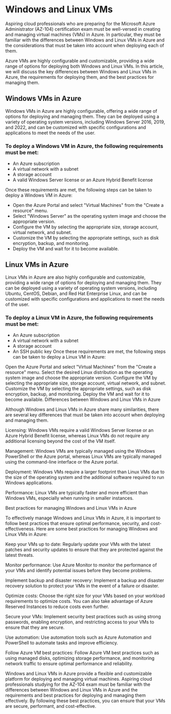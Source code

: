 # Windows and Linux VMs

Aspiring cloud professionals who are preparing for the Microsoft Azure Administrator (AZ-104) certification exam must be well-versed in creating and managing virtual machines (VMs) in Azure. In particular, they must be familiar with the differences between Windows and Linux VMs in Azure and the considerations that must be taken into account when deploying each of them.

Azure VMs are highly configurable and customizable, providing a wide range of options for deploying both Windows and Linux VMs. In this article, we will discuss the key differences between Windows and Linux VMs in Azure, the requirements for deploying them, and the best practices for managing them.

## Windows VMs in Azure

Windows VMs in Azure are highly configurable, offering a wide range of options for deploying and managing them. They can be deployed using a variety of operating system versions, including Windows Server 2016, 2019, and 2022, and can be customized with specific configurations and applications to meet the needs of the user.

### To deploy a Windows VM in Azure, the following requirements must be met:

+ An Azure subscription
+ A virtual network with a subnet
+ A storage account
+ A valid Windows Server license or an Azure Hybrid Benefit license

Once these requirements are met, the following steps can be taken to deploy a Windows VM in Azure:

+ Open the Azure Portal and select "Virtual Machines" from the "Create a resource" menu.
+ Select "Windows Server" as the operating system image and choose the appropriate version.
+ Configure the VM by selecting the appropriate size, storage account, virtual network, and subnet.
+ Customize the VM by selecting the appropriate settings, such as disk encryption, backup, and monitoring.
+ Deploy the VM and wait for it to become available.

## Linux VMs in Azure

Linux VMs in Azure are also highly configurable and customizable, providing a wide range of options for deploying and managing them. They can be deployed using a variety of operating system versions, including Ubuntu, CentOS, Debian, and Red Hat Enterprise Linux, and can be customized with specific configurations and applications to meet the needs of the user.

### To deploy a Linux VM in Azure, the following requirements must be met:

+ An Azure subscription
+ A virtual network with a subnet
+ A storage account
+ An SSH public key
Once these requirements are met, the following steps can be taken to deploy a Linux VM in Azure:

Open the Azure Portal and select "Virtual Machines" from the "Create a resource" menu.
Select the desired Linux distribution as the operating system image and choose the appropriate version.
Configure the VM by selecting the appropriate size, storage account, virtual network, and subnet.
Customize the VM by selecting the appropriate settings, such as disk encryption, backup, and monitoring.
Deploy the VM and wait for it to become available.
Differences between Windows and Linux VMs in Azure

Although Windows and Linux VMs in Azure share many similarities, there are several key differences that must be taken into account when deploying and managing them.

Licensing: Windows VMs require a valid Windows Server license or an Azure Hybrid Benefit license, whereas Linux VMs do not require any additional licensing beyond the cost of the VM itself.

Management: Windows VMs are typically managed using the Windows PowerShell or the Azure portal, whereas Linux VMs are typically managed using the command-line interface or the Azure portal.

Deployment: Windows VMs require a larger footprint than Linux VMs due to the size of the operating system and the additional software required to run Windows applications.

Performance: Linux VMs are typically faster and more efficient than Windows VMs, especially when running in smaller instances.

Best practices for managing Windows and Linux VMs in Azure

To effectively manage Windows and Linux VMs in Azure, it is important to follow best practices that ensure optimal performance, security, and cost-effectiveness. Here are some best practices for managing Windows and Linux VMs in Azure:

Keep your VMs up to date: Regularly update your VMs with the latest patches and security updates to ensure that they are protected against the latest threats.

Monitor performance: Use Azure Monitor to monitor the performance of your VMs and identify potential issues before they become problems.

Implement backup and disaster recovery: Implement a backup and disaster recovery solution to protect your VMs in the event of a failure or disaster.

Optimize costs: Choose the right size for your VMs based on your workload requirements to optimize costs. You can also take advantage of Azure Reserved Instances to reduce costs even further.

Secure your VMs: Implement security best practices such as using strong passwords, enabling encryption, and restricting access to your VMs to ensure that they are secure.

Use automation: Use automation tools such as Azure Automation and PowerShell to automate tasks and improve efficiency.

Follow Azure VM best practices: Follow Azure VM best practices such as using managed disks, optimizing storage performance, and monitoring network traffic to ensure optimal performance and reliability.

Windows and Linux VMs in Azure provide a flexible and customizable platform for deploying and managing virtual machines. Aspiring cloud professionals studying for the AZ-104 exam must be familiar with the differences between Windows and Linux VMs in Azure and the requirements and best practices for deploying and managing them effectively. By following these best practices, you can ensure that your VMs are secure, performant, and cost-effective.